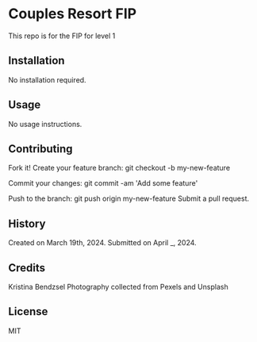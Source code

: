 # Couples Resort FIP
This repo is for the FIP for level 1

## Installation
No installation required.

## Usage
No usage instructions.

## Contributing
Fork it! Create your feature branch: git checkout -b my-new-feature

Commit your changes: git commit -am 'Add some feature'

Push to the branch: git push origin my-new-feature Submit a pull request.

## History
Created on March 19th, 2024.
Submitted on April _, 2024.

## Credits
Kristina Bendzsel
Photography collected from Pexels and Unsplash

## License
MIT